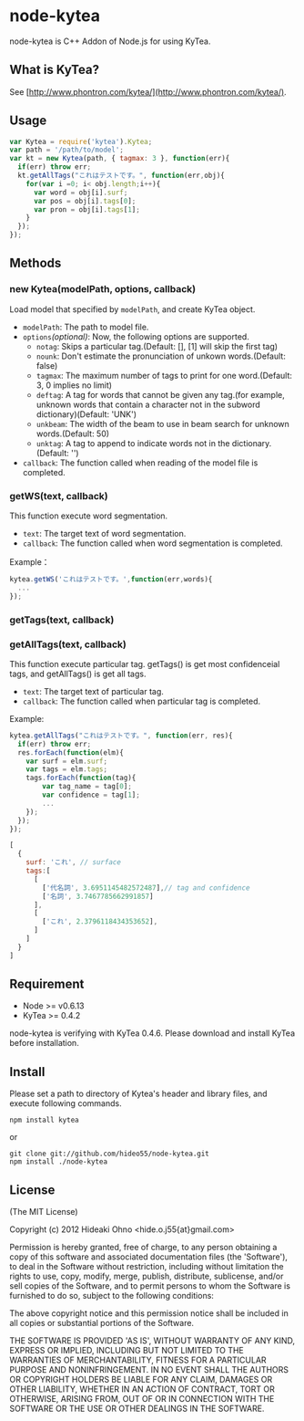 
# node-kytea

node-kytea is C++ Addon of Node.js for using KyTea.

## What is KyTea?

See [http://www.phontron.com/kytea/](http://www.phontron.com/kytea/).

## Usage

```javascript
var Kytea = require('kytea').Kytea;
var path = '/path/to/model';
var kt = new Kytea(path, { tagmax: 3 }, function(err){
  if(err) throw err;
  kt.getAllTags("これはテストです。", function(err,obj){
    for(var i =0; i< obj.length;i++){
      var word = obj[i].surf;
      var pos = obj[i].tags[0];
      var pron = obj[i].tags[1];
    }
  });
});
```

## Methods
	
### new Kytea(modelPath, options, callback)

Load model that specified by `modelPath`, and create KyTea object.

* `modelPath`: The path to model file.
* `options`*(optional)*: Now, the following options are supported. 
  * `notag`: Skips a particular tag.(Default: \[\], \[1\] will skip the first tag)
  * `nounk`: Don't estimate the pronunciation of unkown words.(Default: false)
  * `tagmax`:  The maximum number of tags to print for one word.(Default: 3, 0 implies no limit) 
  * `deftag`: A tag for words that cannot be given any tag.(for example, unknown words that contain a character not in the subword dictionary)(Default: 'UNK')
  * `unkbeam`: The width of the beam to use in beam search for unknown words.(Default: 50)
  * `unktag`: A tag to append to indicate words not in the dictionary.(Default: '')
* `callback`: The function called when reading of the model file is completed.

### getWS(text, callback)

This function execute word segmentation.

* `text`: The target text of word segmentation.
* `callback`: The function called when word segmentation is completed.

Example：

```javascript
kytea.getWS('これはテストです。',function(err,words){
  ...
});
```

### getTags(text, callback)
### getAllTags(text, callback)

This function execute particular tag. 
getTags() is get most confidenceial tags, and getAllTags() is get all tags.

* `text`: The target text of particular tag.
* `callback`: The function called when particular tag is completed.

Example:

```javascript
kytea.getAllTags("これはテストです。", function(err, res){
  if(err) throw err;
  res.forEach(function(elm){
    var surf = elm.surf;
    var tags = elm.tags;
    tags.forEach(function(tag){
    	var tag_name = tag[0];
    	var confidence = tag[1];
    	...
    });
  });
});
```

```javascript
[
  {
    surf: 'これ', // surface
    tags:[
      [
        ['代名詞', 3.6951145482572487],// tag and confidence
        ['名詞', 3.7467785662991857]
      ],
      [
        ['これ', 2.3796118434353652],
      ]
    ]
  }
]
```

## Requirement

* Node >= v0.6.13
* KyTea >= 0.4.2

node-kytea is verifying with KyTea 0.4.6. 
Please download and install KyTea before installation. 

## Install

Please set a path to directory of Kytea's header and library files, and execute following commands.

```shell
npm install kytea
```

or

```shell
git clone git://github.com/hideo55/node-kytea.git
npm install ./node-kytea
```

## License 

(The MIT License)

Copyright (c) 2012 Hideaki Ohno &lt;hide.o.j55{at}gmail.com&gt;

Permission is hereby granted, free of charge, to any person obtaining
a copy of this software and associated documentation files (the
'Software'), to deal in the Software without restriction, including
without limitation the rights to use, copy, modify, merge, publish,
distribute, sublicense, and/or sell copies of the Software, and to
permit persons to whom the Software is furnished to do so, subject to
the following conditions:

The above copyright notice and this permission notice shall be
included in all copies or substantial portions of the Software.

THE SOFTWARE IS PROVIDED 'AS IS', WITHOUT WARRANTY OF ANY KIND,
EXPRESS OR IMPLIED, INCLUDING BUT NOT LIMITED TO THE WARRANTIES OF
MERCHANTABILITY, FITNESS FOR A PARTICULAR PURPOSE AND NONINFRINGEMENT.
IN NO EVENT SHALL THE AUTHORS OR COPYRIGHT HOLDERS BE LIABLE FOR ANY
CLAIM, DAMAGES OR OTHER LIABILITY, WHETHER IN AN ACTION OF CONTRACT,
TORT OR OTHERWISE, ARISING FROM, OUT OF OR IN CONNECTION WITH THE
SOFTWARE OR THE USE OR OTHER DEALINGS IN THE SOFTWARE.

